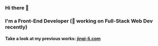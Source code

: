 ### Hi there 👋
### I'm a Front-End Developer (🔭 working on Full-Stack Web Dev recently)
#### Take a look at my previous works: [jinqi-li.com](https://jinqi-li.com/)

<!--
**kikijinqili/kikijinqili** is a ✨ _special_ ✨ repository because its `README.md` (this file) appears on your GitHub profile.

Here are some ideas to get you started:

- 🔭 I’m currently working on ...
- 🌱 I’m currently learning ...
- 👯 I’m looking to collaborate on ...
- 🤔 I’m looking for help with ...
- 💬 Ask me about ...
- 📫 How to reach me: ...
- 😄 Pronouns: ...
- ⚡ Fun fact: ...
-->

